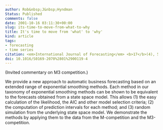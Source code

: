 ```yaml
---
author: Rob&nbsp;J&nbsp;Hyndman
Status: Published
comments: false
date: 2001-10-16 03:11:30+00:00
slug: its-time-to-move-from-what-to-why
title: It's time to move from 'what' to 'why'
kind: article
tags:
- forecasting
- time series
citation: <em>International Journal of Forecasting</em> <b>17</b>(4), 567-570
doi: 10.1016/S0169-2070%2801%2900119-4
---
```




(Invited commentary on M3 competition.)

We provide a new approach to automatic business forecasting based on an extended range of exponential smoothing methods. Each method in our taxonomy of exponential smoothing methods can be shown to be equivalent to the forecasts obtained from a state space model. This allows (1) the easy calculation of the likelihood, the AIC and other model selection criteria; (2) the computation of prediction intervals for each method; and (3) random simulation from the underlying state space model. We demonstrate the methods by applying them to the data from the M-competition and the M3-competition.

